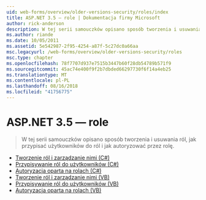 ```yaml
---
uid: web-forms/overview/older-versions-security/roles/index
title: ASP.NET 3.5 — role | Dokumentacja firmy Microsoft
author: rick-anderson
description: W tej serii samouczków opisano sposób tworzenia i usuwania ról, jak przypisać użytkowników do ról i jak autoryzować przez rolę.
ms.author: riande
ms.date: 10/05/2011
ms.assetid: 5e542987-2f95-4254-a87f-5c27dc0a66aa
msc.legacyurl: /web-forms/overview/older-versions-security/roles
msc.type: chapter
ms.openlocfilehash: 78f7707d937e7515b3447b60f28db54789b571f9
ms.sourcegitcommit: 45ac74e400f9f2b7dbded66297730f6f14a4eb25
ms.translationtype: MT
ms.contentlocale: pl-PL
ms.lasthandoff: 08/16/2018
ms.locfileid: "41756775"
---
```

<a name="aspnet-35---roles"></a>ASP.NET 3.5 — role
====================
> W tej serii samouczków opisano sposób tworzenia i usuwania ról, jak przypisać użytkowników do ról i jak autoryzować przez rolę.


- [Tworzenie ról i zarządzanie nimi (C#)](creating-and-managing-roles-cs.md)
- [Przypisywanie ról do użytkowników (C#)](assigning-roles-to-users-cs.md)
- [Autoryzacja oparta na rolach (C#)](role-based-authorization-cs.md)
- [Tworzenie ról i zarządzanie nimi (VB)](creating-and-managing-roles-vb.md)
- [Przypisywanie ról do użytkowników (VB)](assigning-roles-to-users-vb.md)
- [Autoryzacja oparta na rolach (VB)](role-based-authorization-vb.md)
